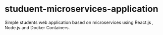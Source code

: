 # studuent-microservices-application
Simple students web application based on microservices using React.js , Node.js and Docker Containers.
